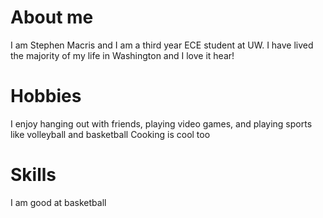 # About me
I am Stephen Macris and I am a third year ECE student at UW. I have lived the majority of my life in Washington and I love it hear!

# Hobbies
I enjoy hanging out with friends, playing video games, and playing sports like volleyball and basketball
Cooking is cool too

# Skills
I am good at basketball
